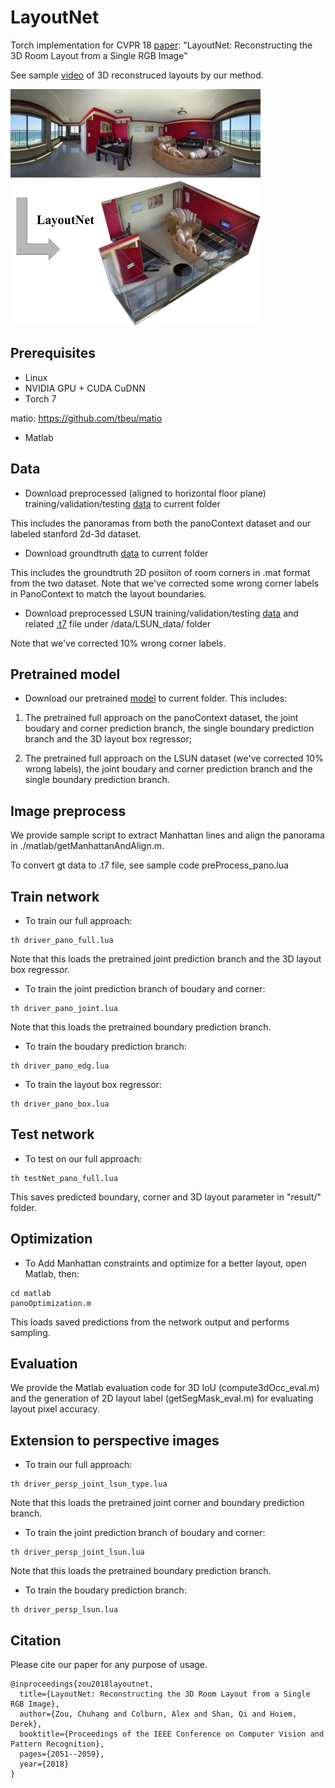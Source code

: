 # LayoutNet
Torch implementation for CVPR 18 [paper](https://arxiv.org/pdf/1803.08999.pdf): "LayoutNet: Reconstructing the 3D Room Layout from a Single RGB Image"

See sample [video](https://youtu.be/WDzYXRP6XDs) of 3D reconstruced layouts by our method.

<img src='figs/teasor.jpg' width=400>

## Prerequisites
- Linux
- NVIDIA GPU + CUDA CuDNN
- Torch 7

matio: https://github.com/tbeu/matio

- Matlab

## Data
- Download preprocessed (aligned to horizontal floor plane) training/validation/testing [data](https://drive.google.com/file/d/1vsIvZ5L-VT0sH-GgbUL1sRYiEHn2Jn3B/view?usp=sharing) to current folder

This includes the panoramas from both the panoContext dataset and our labeled stanford 2d-3d dataset.

- Download groundtruth [data](https://drive.google.com/file/d/1j91sz8Jt6Jsg198riA0ggz8Mjj4lSntx/view?usp=sharing) to current folder

This includes the groundtruth 2D posiiton of room corners in .mat format from the two dataset. Note that we've corrected some wrong corner labels in PanoContext to match the layout boundaries.

- Download preprocessed LSUN training/validation/testing [data](https://drive.google.com/file/d/1BSYquS7LietkRiyZMxBlqtY8uZSIsUUg/view?usp=sharing) and related [.t7](https://drive.google.com/file/d/1GCK1NYJRE62DUVj2t5cu3CrCmzoV6urc/view?usp=sharing) file under /data/LSUN\_data/ folder

Note that we've corrected 10% wrong corner labels.

## Pretrained model
- Download our pretrained [model](https://drive.google.com/file/d/1bg9ZP3_KA1kvTWpCh4wQ0PfAuCm4j0qa/view?usp=sharing) to current folder. This includes:

1) The pretrained full approach on the panoContext dataset, the joint boudary and corner prediction branch, the single boundary prediction branch and the 3D layout box regressor;

2) The pretrained full approach on the LSUN dataset (we've corrected 10% wrong labels), the joint boudary and corner prediction branch and the single boundary prediction branch.

## Image preprocess
We provide sample script to extract Manhattan lines and align the panorama in ./matlab/getManhattanAndAlign.m.

To convert gt data to .t7 file, see sample code preProcess\_pano.lua

## Train network
- To train our full approach:
```
th driver_pano_full.lua
```
Note that this loads the pretrained joint prediction branch and the 3D layout box regressor.

- To train the joint prediction branch of boudary and corner:
```
th driver_pano_joint.lua
```
Note that this loads the pretrained boundary prediction branch.

- To train the boudary prediction branch:
```
th driver_pano_edg.lua
```
- To train the layout box regressor:
```
th driver_pano_box.lua
```

## Test network
- To test on our full approach:
```
th testNet_pano_full.lua
```
This saves predicted boundary, corner and 3D layout parameter in "result/" folder.

## Optimization
- To Add Manhattan constraints and optimize for a better layout, open Matlab, then:
```
cd matlab
panoOptimization.m
```
This loads saved predictions from the network output and performs sampling.

## Evaluation

We provide the Matlab evaluation code for 3D IoU (compute3dOcc\_eval.m) and the generation of 2D layout label (getSegMask\_eval.m) for evaluating layout pixel accuracy.

## Extension to perspective images
- To train our full approach:
```
th driver_persp_joint_lsun_type.lua
```
Note that this loads the pretrained joint corner and boundary prediction branch.

- To train the joint prediction branch of boudary and corner:
```
th driver_persp_joint_lsun.lua
```
Note that this loads the pretrained boundary prediction branch.
- To train the boudary prediction branch:
```
th driver_persp_lsun.lua
```
## Citation
Please cite our paper for any purpose of usage.
```
@inproceedings{zou2018layoutnet,
  title={LayoutNet: Reconstructing the 3D Room Layout from a Single RGB Image},
  author={Zou, Chuhang and Colburn, Alex and Shan, Qi and Hoiem, Derek},
  booktitle={Proceedings of the IEEE Conference on Computer Vision and Pattern Recognition},
  pages={2051--2059},
  year={2018}
}
```
